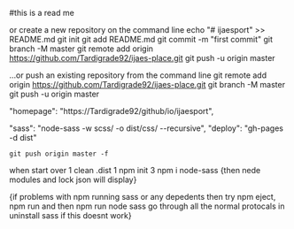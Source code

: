 #this is a read me

or create a new repository on the command line
echo "# ijaesport" >> README.md
git init
git add README.md
git commit -m "first commit"
git branch -M master
git remote add origin https://github.com/Tardigrade92/ijaes-place.git
git push -u origin master

…or push an existing repository from the command line
git remote add origin https://github.com/Tardigrade92/ijaes-place.git
git branch -M master
git push -u origin master

"homepage": "https://Tardigrade92/github/io/ijaesport",

"sass": "node-sass -w scss/ -o dist/css/ --recursive",
"deploy": "gh-pages -d dist"

    git push origin master -f

when start over
1 clean .dist
1 npm init
3 npm i node-sass {then nede modules and lock json will display}

{if problems with npm running sass or any depedents then try npm eject, npm run and then npm run node sass go through all the normal protocals in uninstall sass if this doesnt work}
